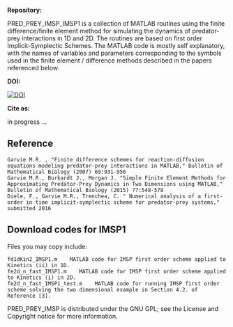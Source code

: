 <b>Repository:</b>

PRED_PREY_IMSP_IMSP1 is a collection of MATLAB routines using the finite difference/finite element method for simulating the dynamics of predator-prey interactions in 1D and 2D. The routines are based on first order Implicit-Symplectic Schemes. The MATLAB code is mostly self explanatory, with the names of variables and parameters corresponding to the symbols used in the finite element / difference methods described in the papers referenced below.

<b>DOI:</b>

[![DOI](https://zenodo.org/badge/139030474.svg)](https://zenodo.org/badge/latestdoi/139030474)

<b>Cite as:</b>

in progress ...

## Reference

    Garvie M.R. , "Finite difference schemes for reaction-diffusion equations modeling predator-prey interactions in MATLAB," Bulletin of Mathematical Biology (2007) 69:931-956
    Garvie M.R., Burkardt J., Morgan J. "Simple Finite Element Methods for Approximating Predator-Prey Dynamics in Two Dimensions using MATLAB," Bulletin of Mathematical Biology (2015) 77:548-578
    Diele, F., Garvie M.R., Trenchea, C. " Numerical analysis of a first-order in time implicit-symplectic scheme for predator-prey systems," submitted 2016

## Download codes for IMSP1

Files you may copy include:

    fd1dKin2_IMSP1.m    MATLAB code for IMSP first order scheme applied to Kinetics (ii) in 1D.
    fe2d_n_fast_IMSP1.m    MATLAB code for IMSP first order scheme applied to Kinetics (i) in 2D.
    fe2d_n_fast_IMSP1_test.m    MATLAB code for running IMSP first order scheme solving the two dimensional example in Section 4.2. of Reference [3].

PRED_PREY_IMSP is distributed under the GNU GPL; see the License and Copyright notice for more information. 
